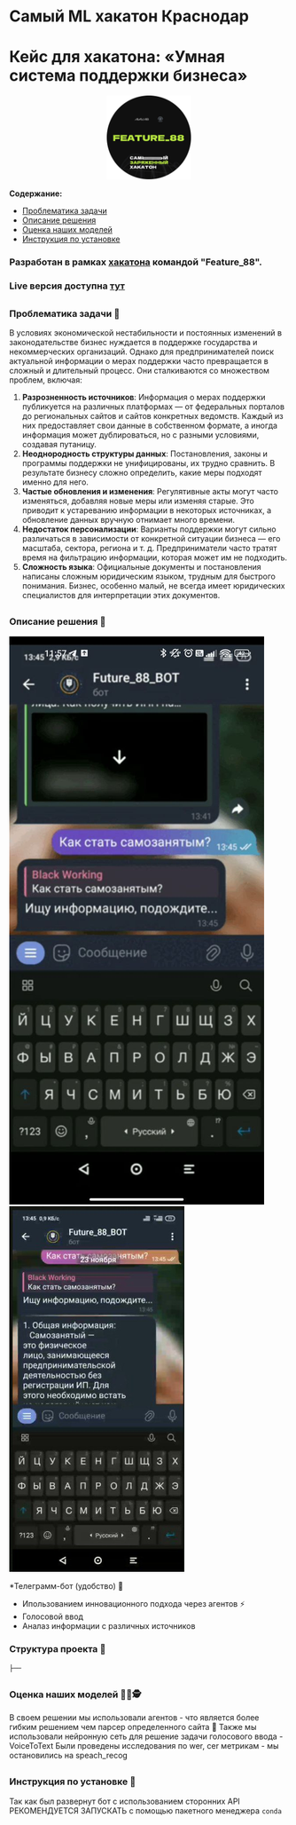 # Самый ML хакатон Краснодар 
# Кейс для хакатона: «Умная система поддержки бизнеса»
<a name="readme-top"></a>
<p align="center">  
<img width="30%" src="./photo_5314467012107429274_c%20(1).jpg" alt="banner">
</p>
  <p align="center">
    <!--<h1 align="center">LLAIM</h1>-->
  </p>
  <p align="center">
    <p></p>
    <!-- <p><strong>Интеллектуальный пульт составителя.</strong></p> -->

  </p>
</div>

**Содержание:**
- [Проблематика задачи](#title1)
- [Описание решения](#title2)
- [Оценка наших моделей](#title4)
- [Инструкция по установке](#title5)
### Разработан в рамках [хакатона](https://avalab.yonote.ru/share/24970531-c84b-4e50-ae75-08f894355959) командой "Feature_88".
### Live версия доступна [тут](https://web.telegram.org/k/#@MindfulBiz_Feature_88_Bot)

## <h3 align="start"><a id="title1">Проблематика задачи 🧐</a></h3>  
В условиях экономической нестабильности и постоянных изменений в законодательстве бизнес нуждается в поддержке государства и некоммерческих организаций. Однако для предпринимателей поиск актуальной информации о мерах поддержки часто превращается в сложный и длительный процесс. Они сталкиваются со множеством проблем, включая:

1. **Разрозненность источников**: Информация о мерах поддержки публикуется на различных платформах — от федеральных порталов до региональных сайтов и сайтов конкретных ведомств. Каждый из них предоставляет свои данные в собственном формате, а иногда информация может дублироваться, но с разными условиями, создавая путаницу.
2. **Неоднородность структуры данных**: Постановления, законы и программы поддержки не унифицированы, их трудно сравнить. В результате бизнесу сложно определить, какие меры подходят именно для него.
3. **Частые обновления и изменения**: Регулятивные акты могут часто изменяться, добавляя новые меры или изменяя старые. Это приводит к устареванию информации в некоторых источниках, а обновление данных вручную отнимает много времени.
4. **Недостаток персонализации**: Варианты поддержки могут сильно различаться в зависимости от конкретной ситуации бизнеса — его масштаба, сектора, региона и т. д. Предприниматели часто тратят время на фильтрацию информации, которая может им не подходить.
5. **Сложность языка**: Официальные документы и постановления написаны сложным юридическим языком, трудным для быстрого понимания. Бизнес, особенно малый, не всегда имеет юридических специалистов для интерпретации этих документов.


## <h3 align="start"><a id="title2">Описание решения 📝</a></h3>
![](https://github.com/ioann2233/Feature_88_Krasnodar/blob/main/photo_5337136034179310886_y.jpg)
![](https://github.com/ioann2233/Feature_88_Krasnodar/blob/main/photo_5339215279386913403_x.jpg)

*Телеграмм-бот (удобство) 📍
* Ипользованием инновационного подхода через агентов ⚡
* Голосовой ввод
* Аналаз информации с различных источников 
### Структура проекта 🧱

```
├──
```

## <h3 align="start"><a id="title4">Оценка наших моделей 🧑‍🏫🕵️</a></h3> 

В своем решении мы использовали агентов - что является более гибким решением чем парсер определенного сайта 🤯
Также мы использовали нейронную сеть для решение задачи голосового ввода - VoiceToText
Были проведены исследования по wer, cer метрикам - мы остановились на speach_recog

## <h3 align="start"><a id="title5">Инструкция по установке 🧐</a></h3> 
Так как был развернут бот с использованием сторонних API РЕКОМЕНДУЕТСЯ ЗАПУСКАТЬ c помощью пакетного менеджера `conda`
